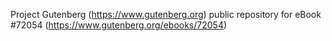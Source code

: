 Project Gutenberg (https://www.gutenberg.org) public repository
for eBook #72054 (https://www.gutenberg.org/ebooks/72054)
